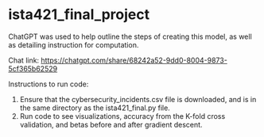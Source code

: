 # ista421_final_project

ChatGPT was used to help outline the steps of creating this model, as well as detailing instruction for computation.

Chat link: https://chatgpt.com/share/68242a52-9dd0-8004-9873-5cf365b62529

Instructions to run code:

1. Ensure that the cybersecurity_incidents.csv file is downloaded, and is in the same directory as the ista421_final.py file.
2. Run code to see visualizations, accuracy from the K-fold cross validation, and betas before and after gradient descent. 

